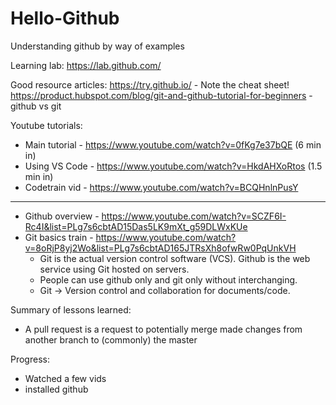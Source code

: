# Hello-Github
Understanding github by way of examples

Learning lab:
https://lab.github.com/

Good resource articles:
https://try.github.io/ - Note the cheat sheet!
https://product.hubspot.com/blog/git-and-github-tutorial-for-beginners - github vs git

Youtube tutorials:
* Main tutorial - https://www.youtube.com/watch?v=0fKg7e37bQE  (6 min in)
* Using VS Code - https://www.youtube.com/watch?v=HkdAHXoRtos  (1.5 min in)
* Codetrain vid - https://www.youtube.com/watch?v=BCQHnlnPusY
----------
* Github overview - https://www.youtube.com/watch?v=SCZF6I-Rc4I&list=PLg7s6cbtAD15Das5LK9mXt_g59DLWxKUe
* Git basics train - https://www.youtube.com/watch?v=8oRjP8yj2Wo&list=PLg7s6cbtAD165JTRsXh8ofwRw0PqUnkVH
   * Git is the actual version control software (VCS). Github is the web service using Git hosted on servers.
   * People can use github only and git only without interchanging.
   * Git -> Version control and collaboration for documents/code.


Summary of lessons learned:
- A pull request is a request to potentially merge made changes from another branch to (commonly) the master

Progress:
- Watched a few vids
- installed github
